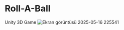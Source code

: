 # Roll-A-Ball
Unity 3D Game
![Ekran görüntüsü 2025-05-16 225541](https://github.com/user-attachments/assets/85d08a16-8c95-4bda-ba48-4947464504a9)
